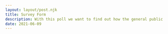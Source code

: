 ```yaml
---
layout: layout/post.njk
title: Survey Form
description: With this poll we want to find out how the general public views magic in 2021.
date: 2021-06-09
---
```



